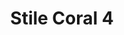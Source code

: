 ---
title: Stile Coral 4
date: 
draft: false

# descripcion
description : Aros simil coral. Confeccionados en resinas y plata 925.

materials: Plata 925

color: 

dimensions: Largo aro 4cm

code: 06-18-1018

type: "Conjuntos"

categories: []

price: $3.010,00

price_eftvo: $2.555,00

# Images
# first image will be shown in the product page
images:
  # - image: "images/path_to_image"
  # La ubicacion de las imagenes es imagenes/Conjuntos/Conjuntos.Aros y Dije/06-18-1018-stile-coral-4
  - image: "./images/conjuntos/aros_y_dije/06-18-1018-stile-coral-4.jpg"
---